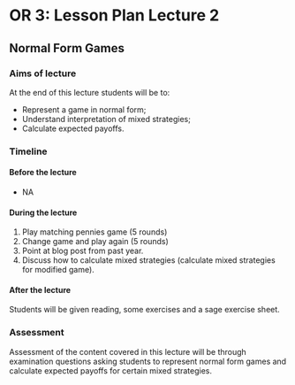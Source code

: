 # OR 3: Lesson Plan Lecture 2
## Normal Form Games

### Aims of lecture

At the end of this lecture students will be to:

- Represent a game in normal form;
- Understand interpretation of mixed strategies;
- Calculate expected payoffs.

### Timeline

#### Before the lecture

- NA

#### During the lecture

1. Play matching pennies game (5 rounds)
2. Change game and play again (5 rounds)
3. Point at blog post from past year.
3. Discuss how to calculate mixed strategies (calculate mixed strategies for modified game).

#### After the lecture

Students will be given reading, some exercises and a sage exercise sheet.

### Assessment

Assessment of the content covered in this lecture will be through examination questions asking students to represent normal form games and calculate expected payoffs for certain mixed strategies.
